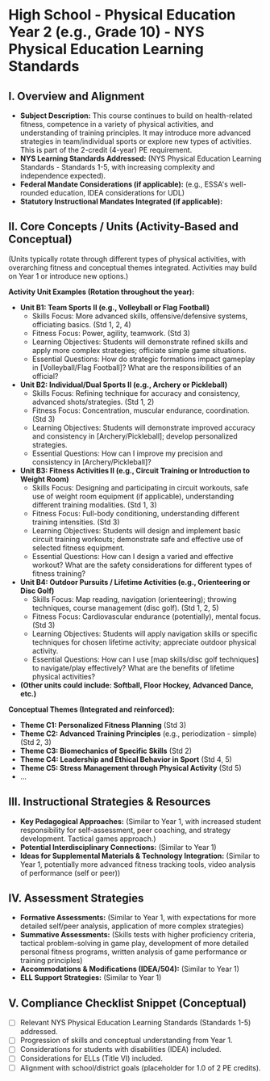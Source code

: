 # High School - Physical Education Year 2 (e.g., Grade 10) - NYS Physical Education Learning Standards

## I. Overview and Alignment
*   **Subject Description:** This course continues to build on health-related fitness, competence in a variety of physical activities, and understanding of training principles. It may introduce more advanced strategies in team/individual sports or explore new types of activities. This is part of the 2-credit (4-year) PE requirement.
*   **NYS Learning Standards Addressed:** (NYS Physical Education Learning Standards - Standards 1-5, with increasing complexity and independence expected).
*   **Federal Mandate Considerations (if applicable):** (e.g., ESSA's well-rounded education, IDEA considerations for UDL)
*   **Statutory Instructional Mandates Integrated (if applicable):**

## II. Core Concepts / Units (Activity-Based and Conceptual)
(Units typically rotate through different types of physical activities, with overarching fitness and conceptual themes integrated. Activities may build on Year 1 or introduce new options.)

**Activity Unit Examples (Rotation throughout the year):**
*   **Unit B1: Team Sports II (e.g., Volleyball or Flag Football)**
    *   Skills Focus: More advanced skills, offensive/defensive systems, officiating basics. (Std 1, 2, 4)
    *   Fitness Focus: Power, agility, teamwork. (Std 3)
    *   Learning Objectives: Students will demonstrate refined skills and apply more complex strategies; officiate simple game situations.
    *   Essential Questions: How do strategic formations impact gameplay in [Volleyball/Flag Football]? What are the responsibilities of an official?
*   **Unit B2: Individual/Dual Sports II (e.g., Archery or Pickleball)**
    *   Skills Focus: Refining technique for accuracy and consistency, advanced shots/strategies. (Std 1, 2)
    *   Fitness Focus: Concentration, muscular endurance, coordination. (Std 3)
    *   Learning Objectives: Students will demonstrate improved accuracy and consistency in [Archery/Pickleball]; develop personalized strategies.
    *   Essential Questions: How can I improve my precision and consistency in [Archery/Pickleball]?
*   **Unit B3: Fitness Activities II (e.g., Circuit Training or Introduction to Weight Room)**
    *   Skills Focus: Designing and participating in circuit workouts, safe use of weight room equipment (if applicable), understanding different training modalities. (Std 1, 3)
    *   Fitness Focus: Full-body conditioning, understanding different training intensities. (Std 3)
    *   Learning Objectives: Students will design and implement basic circuit training workouts; demonstrate safe and effective use of selected fitness equipment.
    *   Essential Questions: How can I design a varied and effective workout? What are the safety considerations for different types of fitness training?
*   **Unit B4: Outdoor Pursuits / Lifetime Activities (e.g., Orienteering or Disc Golf)**
    *   Skills Focus: Map reading, navigation (orienteering); throwing techniques, course management (disc golf). (Std 1, 2, 5)
    *   Fitness Focus: Cardiovascular endurance (potentially), mental focus. (Std 3)
    *   Learning Objectives: Students will apply navigation skills or specific techniques for chosen lifetime activity; appreciate outdoor physical activity.
    *   Essential Questions: How can I use [map skills/disc golf techniques] to navigate/play effectively? What are the benefits of lifetime physical activities?
*   **(Other units could include: Softball, Floor Hockey, Advanced Dance, etc.)**

**Conceptual Themes (Integrated and reinforced):**
*   **Theme C1: Personalized Fitness Planning** (Std 3)
*   **Theme C2: Advanced Training Principles** (e.g., periodization - simple) (Std 2, 3)
*   **Theme C3: Biomechanics of Specific Skills** (Std 2)
*   **Theme C4: Leadership and Ethical Behavior in Sport** (Std 4, 5)
*   **Theme C5: Stress Management through Physical Activity** (Std 5)
*   ...

## III. Instructional Strategies & Resources
*   **Key Pedagogical Approaches:** (Similar to Year 1, with increased student responsibility for self-assessment, peer coaching, and strategy development. Tactical games approach.)
*   **Potential Interdisciplinary Connections:** (Similar to Year 1)
*   **Ideas for Supplemental Materials & Technology Integration:** (Similar to Year 1, potentially more advanced fitness tracking tools, video analysis of performance (self or peer))

## IV. Assessment Strategies
*   **Formative Assessments:** (Similar to Year 1, with expectations for more detailed self/peer analysis, application of more complex strategies)
*   **Summative Assessments:** (Skills tests with higher proficiency criteria, tactical problem-solving in game play, development of more detailed personal fitness programs, written analysis of game performance or training principles)
*   **Accommodations & Modifications (IDEA/504):** (Similar to Year 1)
*   **ELL Support Strategies:** (Similar to Year 1)

## V. Compliance Checklist Snippet (Conceptual)
*   [ ] Relevant NYS Physical Education Learning Standards (Standards 1-5) addressed.
*   [ ] Progression of skills and conceptual understanding from Year 1.
*   [ ] Considerations for students with disabilities (IDEA) included.
*   [ ] Considerations for ELLs (Title VI) included.
*   [ ] Alignment with school/district goals (placeholder for 1.0 of 2 PE credits).
